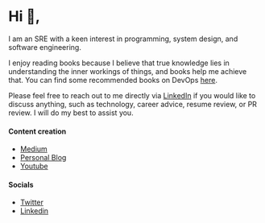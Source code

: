 # Hi 👋,

I am an SRE with a keen interest in programming, system design, and software engineering.

I enjoy reading books because I believe that true knowledge lies in understanding the inner workings of things, and books help me achieve that. You can find some recommended books on DevOps [here](https://99devops.com/books).

Please feel free to reach out to me directly via [LinkedIn](https://www.linkedin.com/in/prabeshthapa) if you would like to discuss anything, such as technology, career advice, resume review, or PR review. I will do my best to assist you.

#### Content creation
- [Medium](https://medium.com/@prabeshthapa)
- [Personal Blog](https://99devops.com)
- [Youtube](https://www.youtube.com/c/ShardedSRE)

#### Socials
- [Twitter](https://twitter.com/pgaijin66)
- [Linkedin](https://www.linkedin.com/in/prabeshthapa)
